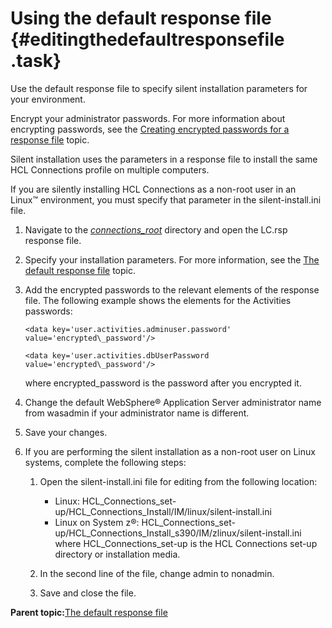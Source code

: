 # Using the default response file {#editingthedefaultresponsefile .task}

Use the default response file to specify silent installation parameters for your environment.

Encrypt your administrator passwords. For more information about encrypting passwords, see the [Creating encrypted passwords for a response file](t_silent_create_encrypted_passwords.md) topic.

Silent installation uses the parameters in a response file to install the same HCL Connections profile on multiple computers.

If you are silently installing HCL Connections as a non-root user in an Linux™ environment, you must specify that parameter in the silent-install.ini file.

1.  Navigate to the [*connections\_root*](../plan/i_ovr_r_directory_conventions.md) directory and open the LC.rsp response file.

2.  Specify your installation parameters. For more information, see the [The default response file](r_installresponse_file.md) topic.

3.  Add the encrypted passwords to the relevant elements of the response file. The following example shows the elements for the Activities passwords:

    ```
    <data key='user.activities.adminuser.password' value='encrypted\_password'/>
    ```

    ```
    <data key='user.activities.dbUserPassword value='encrypted\_password'/>
    ```

    where encrypted\_password is the password after you encrypted it.

4.  Change the default WebSphere® Application Server administrator name from wasadmin if your administrator name is different.

5.  Save your changes.

6.  If you are performing the silent installation as a non-root user on Linux systems, complete the following steps:

    1.  Open the silent-install.ini file for editing from the following location:

        -   Linux: HCL\_Connections\_set-up/HCL\_Connections\_Install/IM/linux/silent-install.ini
        -   Linux on System z®: HCL\_Connections\_set-up/HCL\_Connections\_Install\_s390/IM/zlinux/silent-install.ini
        where HCL\_Connections\_set-up is the HCL Connections set-up directory or installation media.

    2.  In the second line of the file, change admin to nonadmin.

    3.  Save and close the file.


**Parent topic:**[The default response file](../install/r_installresponse_file.md)

